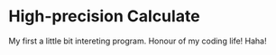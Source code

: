 # High-precision Calculate
My first a little bit intereting program. Honour of my coding life! Haha!
